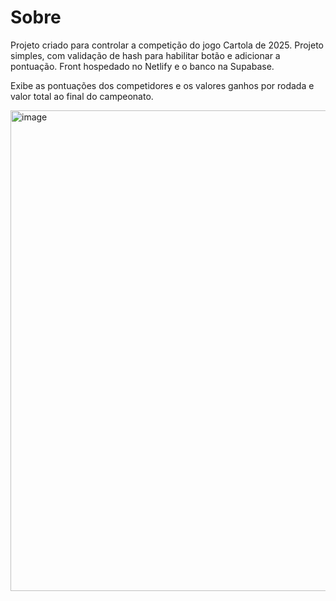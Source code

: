 # Sobre

Projeto criado para controlar a competição do jogo Cartola de 2025.
Projeto simples, com validação de hash para habilitar botão e adicionar a pontuação.
Front hospedado no Netlify e o banco na Supabase.

Exibe as pontuações dos competidores e os valores ganhos por rodada e valor total ao final do campeonato.

<img width="1544" height="769" alt="image" src="https://github.com/user-attachments/assets/a4bf70ba-6efd-403f-b677-491437564c7d" />

